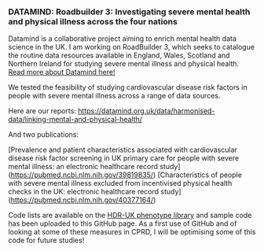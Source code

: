 ### DATAMIND: Roadbuilder 3: Investigating severe mental health and physical illness across the four nations

Datamind is a collaborative project aiming to enrich mental health data science in the UK. I am working on RoadBuilder 3, which seeks to catalogue the routine data resources available in England, Wales, Scotland and Northern Ireland for studying severe mental illness and physical health. 
[Read more about Datamind here!](https://www.hdruk.ac.uk/helping-with-health-data/health-data-research-hubs/datamind/)

We tested the feasibility of studying cardiovascular disease risk factors in people with severe mental illness across a range of data sources. 

Here are our reports: https://datamind.org.uk/data/harmonised-data/linking-mental-and-physical-health/

And two publications:

[Prevalence and patient characteristics associated with cardiovascular disease risk factor screening in UK primary care for people with severe mental illness: an electronic healthcare record study] (https://pubmed.ncbi.nlm.nih.gov/39819835/)
[Characteristics of people with severe mental illness excluded from incentivised physical health checks in the UK: electronic healthcare record study] (https://pubmed.ncbi.nlm.nih.gov/40377164/)

Code lists are available on the [HDR-UK phenotype library](https://phenotypes.healthdatagateway.org/) and sample code has been uploaded to this GitHub page. As a first use of GitHub and of looking at some of these measures in CPRD, I will be optimising some of this code for future studies!


